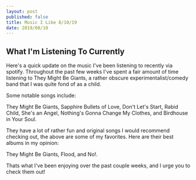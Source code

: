 ```yaml
---
layout: post
published: false
title: Music I Like 8/10/19
date: 2019/08/10
---
```

## What I'm Listening To Currently

Here's a quick update on the music I've been listening to recently via spotify. Throughout the past few weeks I've spent a fair amount of time listening to They Might Be Giants, a rather obscure experimentalist/comedy band that I was quite fond of as a child.

Some notable songs include:

They Might Be Giants, Sapphire Bullets of Love, Don't Let's Start, Rabid Child, She's an Angel, Nothing's Gonna Change My Clothes, and Birdhouse in Your Soul. 

They have a lot of rather fun and original songs I would recommend checking out, the above are some of my favorites. Here are their best albums in my opinion:

They Might Be Giants, Flood, and No!.

Thats what I've been enjoying over the past couple weeks, and I urge you to check them out!
